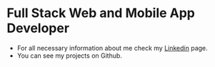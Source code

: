 # Full Stack Web and Mobile App Developer
- For all necessary information about me check my <a href="https://www.linkedin.com/in/barış-yaşar-06711a201/" target='_blank'>Linkedin</a> page.
- You can see my projects on Github.
